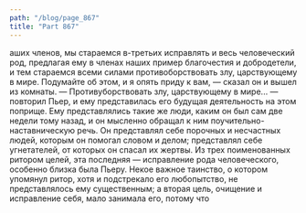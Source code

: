 ```yaml
---
path: "/blog/page_867"
title: "Part 867"
---
```


аших членов, мы стараемся в-третьих исправлять и весь человеческий род, предлагая ему в членах наших пример благочестия и добродетели, и тем стараемся всеми силами противоборствовать злу, царствующему в мире. Подумайте об этом, и я опять приду к вам, — сказал он и вышел из комнаты.
— Противуборствовать злу, царствующему в мире... — повторил Пьер, и ему представилась его будущая деятельность на этом поприще. Ему представлялись такие же люди, каким он был сам две недели тому назад, и он мысленно обращал к ним поучительно-наставническую речь. Он представлял себе порочных и несчастных людей, которым он помогал словом и делом; представлял себе угнетателей, от которых он спасал их жертвы. Из трех поименованных ритором целей, эта последняя — исправление рода человеческого, особенно близка была Пьеру. Некое важное таинство, о котором упомянул ритор, хотя и подстрекало его любопытство, не представлялось ему существенным; а вторая цель, очищение и исправление себя, мало занимала его, потому что 
